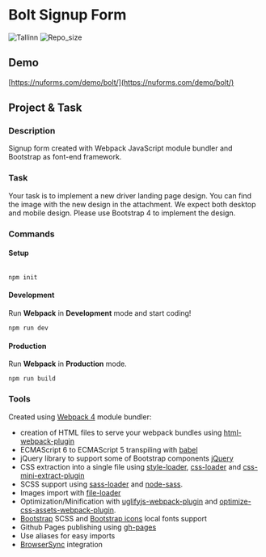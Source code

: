 # Bolt Signup Form

![Tallinn](https://img.shields.io/badge/Built%20in-Tallinn-critical.svg?logo=webpack) ![Repo_size](https://img.shields.io/github/repo-size/LeandroDCI/webpack4-boilerplate.svg)

## Demo

[https://nuforms.com/demo/bolt/](https://nuforms.com/demo/bolt/)

## Project & Task

### Description

Signup form created with Webpack JavaScript module bundler and Bootstrap as font-end framework.
### Task

Your task is to implement a new driver landing page design. You can find the image with the new design in the attachment. We expect both desktop and mobile design. Please use Bootstrap 4 to implement the design.

### Commands

#### Setup
```

npm init

```
#### Development

Run **Webpack** in **Development** mode and start coding!

```
npm run dev
```

#### Production

Run **Webpack** in **Production** mode.

```
npm run build
```

### Tools

Created using [Webpack 4](https://webpack.js.org/) module bundler:

- creation of HTML files to serve your webpack bundles using [html-webpack-plugin](https://github.com/jantimon/html-webpack-plugin)
- ECMAScript 6 to ECMAScript 5 transpiling with [babel](https://babeljs.io/) 
- jQuery library to support some of Bootstrap components [jQuery](https://jquery.com/) 
- CSS extraction into a single file using [style-loader](https://github.com/webpack-contrib/style-loader), [css-loader](https://github.com/webpack-contrib/css-loader) and [css-mini-extract-plugin](https://github.com/webpack-contrib/mini-css-extract-plugin) 
- SCSS support using [sass-loader](https://github.com/webpack-contrib/sass-loader) and [node-sass](https://github.com/sass/node-sass).
- Images import with [file-loader](https://github.com/webpack-contrib/file-loader)
- Optimization/Minification with [uglifyjs-webpack-plugin](https://github.com/webpack-contrib/uglifyjs-webpack-plugin) and [optimize-css-assets-webpack-plugin](https://github.com/NMFR/optimize-css-assets-webpack-plugin). 
- [Bootstrap](https://getbootstrap.com/) SCSS and [Bootstrap icons](https://icons.getbootstrap.com/) local fonts support
- Github Pages publishing using [gh-pages](https://www.npmjs.com/package/gh-pages)
- Use aliases for easy imports
- [BrowserSync](https://www.browsersync.io/) integration





